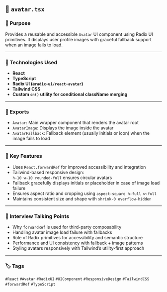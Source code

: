 ## 📁 `avatar.tsx`

### 📌 Purpose
Provides a reusable and accessible `Avatar` UI component using Radix UI primitives. It displays user profile images with graceful fallback support when an image fails to load.

---

### 🚀 Technologies Used
- **React**
- **TypeScript**
- **Radix UI (`@radix-ui/react-avatar`)**
- **Tailwind CSS**
- **Custom `cn()` utility for conditional className merging**

---

### 🧩 Exports
- `Avatar`: Main wrapper component that renders the avatar root
- `AvatarImage`: Displays the image inside the avatar
- `AvatarFallback`: Fallback element (usually initials or icon) when the image fails to load

---

### 🧠 Key Features
- Uses `React.forwardRef` for improved accessibility and integration
- Tailwind-based responsive design:  
  `h-10 w-10 rounded-full` ensures circular avatars
- Fallback gracefully displays initials or placeholder in case of image load failure
- Ensures aspect ratio and cropping using `aspect-square h-full w-full`
- Maintains consistent size and shape with `shrink-0 overflow-hidden`

---

### 🎯 Interview Talking Points
- Why `forwardRef` is used for third-party composability
- Handling avatar image load failure with fallbacks
- Role of Radix primitives for accessibility and semantic structure
- Performance and UI consistency with fallback + image patterns
- Styling avatars responsively with Tailwind’s utility-first approach

---

### 🏷️ Tags
`#React` `#Avatar` `#RadixUI` `#UIComponent` `#ResponsiveDesign` `#TailwindCSS` `#forwardRef` `#TypeScript`
